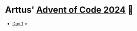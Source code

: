 # Arttus' [Advent of Code 2024](https://adventofcode.com) 🎅

- [Day 1](https://adventofcode.com/2024/day/1) ⭐️